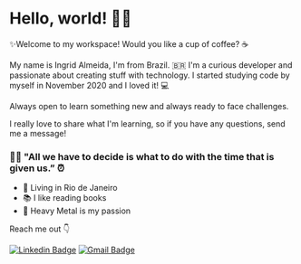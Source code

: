 # Hello, world! 👋✨

✨Welcome to my workspace! Would you like a cup of coffee? ☕

My name is Ingrid Almeida, I'm from Brazil. 🇧🇷 I'm a curious developer and passionate about creating stuff with technology. I started studying code by myself in November 2020 and I loved it! 💻

Always open to learn something new and always ready to face challenges. 

I really love to share what I'm learning, so if you have any questions, send me a message!

### 🧙‍♂️ "All we have to decide is what to do with the time that is given us.” ⏰

-  📍 Living in Rio de Janeiro
- 📚 I like reading books
-  🤘 Heavy Metal is my passion


Reach me out 👇

[![Linkedin Badge](https://img.shields.io/badge/-LinkedIn-blue?style=flat-square&logo=Linkedin&logoColor=white&link=https://www.linkedin.com/in/ingridsjalmeida-48402b141/)](https://www.linkedin.com/in/ingridsjalmeida/) [![Gmail Badge](https://img.shields.io/badge/-Gmail-c14438?style=flat-square&logo=Gmail&logoColor=white&link=mailto:ingridsjalmeida@gmail.com)](mailto:ingridsjalmeida@gmail.com) 
